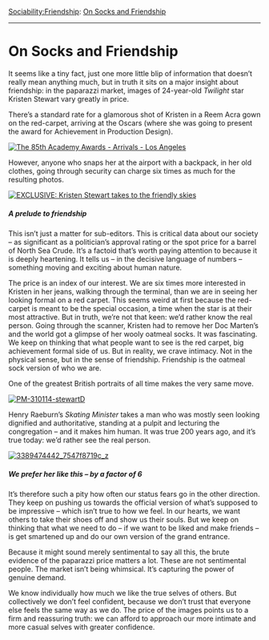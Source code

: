 [Sociability:](https://www.theschooloflife.com/thebookoflife/category/sociability/)[Friendship](https://www.theschooloflife.com/thebookoflife/category/sociability/friendship/): [On Socks and Friendship](https://www.theschooloflife.com/thebookoflife/kristen-stewarts-socks-provide-lesson-in-friendship/)

* * *

# On Socks and Friendship

It seems like a tiny fact, just one more little blip of information that doesn’t really mean anything much, but in truth it sits on a major insight about friendship: in the paparazzi market, images of 24-year-old _Twilight_ star Kristen Stewart vary greatly in price.

There’s a standard rate for a glamorous shot of Kristen in a Reem Acra gown on the red-carpet, arriving at the Oscars (where she was going to present the award for Achievement in Production Design).

[![The 85th Academy Awards - Arrivals - Los Angeles](https://www.theschooloflife.com/thebookoflife/wp-content/uploads/2014/10/PM-310114-stewartA.jpg)](http://www.thebookoflife.org/wp-content/uploads/2014/10/PM-310114-stewartA.jpg)

However, anyone who snaps her at the airport with a backpack, in her old clothes, going through security can charge six times as much for the resulting photos.

[![EXCLUSIVE: Kristen Stewart takes to the friendly skies](https://www.theschooloflife.com/thebookoflife/wp-content/uploads/2014/10/PM-310114-stewartC.jpg)](http://www.thebookoflife.org/wp-content/uploads/2014/10/PM-310114-stewartC.jpg)

##### A prelude to friendship

This isn’t just a matter for sub-editors. This is critical data about our society – as significant as a politician’s approval rating or the spot price for a barrel of North Sea Crude. It’s a factoid that’s worth paying attention to because it is deeply heartening. It tells us – in the decisive language of numbers – something moving and exciting about human nature.

The price is an index of our interest. We are six times more interested in Kristen in her jeans, walking through the terminal, than we are in seeing her looking formal on a red carpet. This seems weird at first because the red-carpet is meant to be the special occasion, a time when the star is at their most attractive. But in truth, we’re not that keen: we’d rather know the real person. Going through the scanner, Kristen had to remove her Doc Marten’s and the world got a glimpse of her wooly oatmeal socks. It was fascinating. We keep on thinking that what people want to see is the red carpet, big achievement formal side of us. But in reality, we crave intimacy. Not in the physical sense, but in the sense of friendship. Friendship is the oatmeal sock version of who we are.

One of the greatest British portraits of all time makes the very same move.

[![PM-310114-stewartD](https://www.theschooloflife.com/thebookoflife/wp-content/uploads/2014/10/PM-310114-stewartD.jpg)](http://www.thebookoflife.org/wp-content/uploads/2014/10/PM-310114-stewartD.jpg)

Henry Raeburn’s _Skating Minister_ takes a man who was mostly seen looking dignified and authoritative, standing at a pulpit and lecturing the congregation – and it makes him human. It was true 200 years ago, and it’s true today: we’d rather see the real person.

[![3389474442_7547f8719c_z](https://www.theschooloflife.com/thebookoflife/wp-content/uploads/2014/10/3389474442_7547f8719c_z.jpg)](http://www.thebookoflife.org/wp-content/uploads/2014/10/3389474442_7547f8719c_z.jpg)

##### We prefer her like this – by a factor of 6

It’s therefore such a pity how often our status fears go in the other direction. They keep on pushing us towards the official version of what’s supposed to be impressive – which isn’t true to how we feel. In our hearts, we want others to take their shoes off and show us their souls. But we keep on thinking that what we need to do – if we want to be liked and make friends – is get smartened up and do our own version of the grand entrance.

Because it might sound merely sentimental to say all this, the brute evidence of the paparazzi price matters a lot. These are not sentimental people. The market isn’t being whimsical. It’s capturing the power of genuine demand.

We know individually how much we like the true selves of others. But collectively we don’t feel confident, because we don’t trust that everyone else feels the same way as we do. The price of the images points us to a firm and reassuring truth: we can afford to approach our more intimate and more casual selves with greater confidence.
